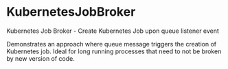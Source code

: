 # KubernetesJobBroker
Kubernetes Job Broker - Create Kubernetes Job upon queue listener event

Demonstrates an approach where queue message triggers the creation of Kubernetes job.  Ideal for long running processes that need to not be broken by new version of code.
